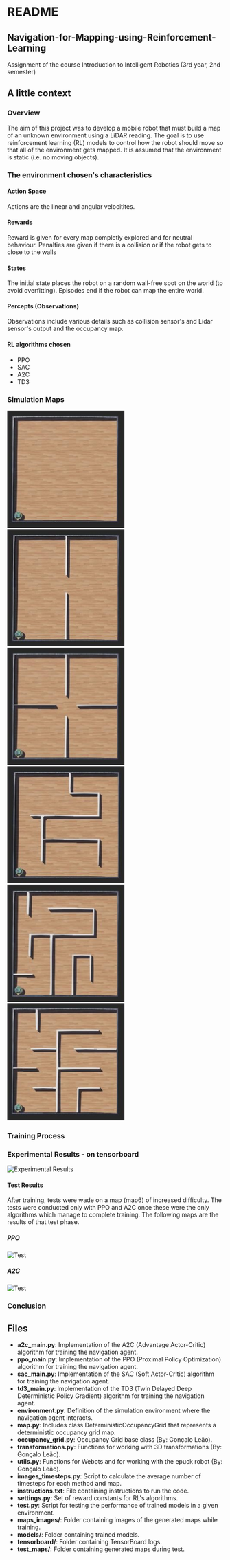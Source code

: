 # README

## Navigation-for-Mapping-using-Reinforcement-Learning
Assignment of the course Introduction to Intelligent Robotics (3rd year, 2nd semester)

## A little context
### Overview
The aim of this project was to develop a mobile robot that must build a map of an unknown environment using a LiDAR reading. The goal is to use reinforcement learning (RL) models to control how the robot should move so that all of the environment gets mapped. It is assumed that the environment is static (i.e. no moving objects). 

### The environment chosen's characteristics
#### Action Space
Actions are the linear and angular velocitites.
#### Rewards
Reward is given for every map completly explored and for neutral behaviour. 
Penalties are given if there is a collision or if the robot gets to close to the walls
#### States
The initial state places the robot on a random wall-free spot on the world (to avoid overfitting). Episodes end if the robot can map the entire world.
#### Percepts (Observations)
Observations include various details such as collision sensor's and Lidar sensor's output and the occupancy map.
#### RL algorithms chosen
* PPO
* SAC
* A2C
* TD3

### Simulation Maps
![Simulation Maps](images/simulation_maps/map0.jpg)
![Simulation Maps](images/simulation_maps/map1.jpg)
![Simulation Maps](images/simulation_maps/map2.jpg)
![Simulation Maps](images/simulation_maps/map3.jpg)
![Simulation Maps](images/simulation_maps/map4.jpg)
![Simulation Maps](images/simulation_maps/map5.jpg)

### Training Process

### Experimental Results - on tensorboard
![Experimental Results](images/experimental_results.png)

#### Test Results
After training, tests were wade on a map (map6) of increased difficulty. The tests were conducted only with PPO and A2C once these were the only algorithms which manage to complete training. The following maps are the results of that test phase.
##### PPO
![Test](images/test_maps/PPO/9.png)
##### A2C
![Test](images/test_maps/A2C/9.png)

### Conclusion


## Files
- **a2c_main.py**: Implementation of the A2C (Advantage Actor-Critic) algorithm for training the navigation agent.
- **ppo_main.py**: Implementation of the PPO (Proximal Policy Optimization) algorithm for training the navigation agent.
- **sac_main.py**: Implementation of the SAC (Soft Actor-Critic) algorithm for training the navigation agent.
- **td3_main.py**: Implementation of the TD3 (Twin Delayed Deep Deterministic Policy Gradient) algorithm for training the navigation agent.
- **environment.py**: Definition of the simulation environment where the navigation agent interacts.
- **map.py**: Includes class DeterministicOccupancyGrid that represents a deterministic occupancy grid map.
- **occupancy_grid.py**: Occupancy Grid base class (By: Gonçalo Leão).
- **transformations.py**: Functions for working with 3D transformations (By: Gonçalo Leão).
- **utils.py**: Functions for Webots and for working with the epuck robot (By: Gonçalo Leão).
- **images_timesteps.py**: Script to calculate the average number of timesteps for each method and map.
- **instructions.txt**: File containing instructions to run the code.
- **settings.py**: Set of reward constants for RL's algorithms.
- **test.py**: Script for testing the performance of trained models in a given environment.
- **maps_images/**: Folder containing images of the generated maps while training.
- **models/**: Folder containing trained models.
- **tensorboard/**: Folder containing TensorBoard logs.
- **test_maps/**: Folder containing generated maps during test.
